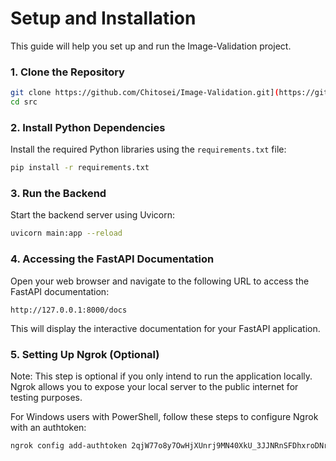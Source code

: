 <h1>Setup and Installation</h1>

This guide will help you set up and run the Image-Validation project.

### 1. Clone the Repository

```bash
git clone https://github.com/Chitosei/Image-Validation.git](https://github.com/Chitosei/Image-Validation.git
cd src
```

### 2. Install Python Dependencies 
Install the required Python libraries using the ```requirements.txt``` file:
```bash
pip install -r requirements.txt
```

### 3. Run the Backend
Start the backend server using Uvicorn:

```bash 
uvicorn main:app --reload
```

### 4. Accessing the FastAPI Documentation


Open your web browser and navigate to the following URL to access the FastAPI documentation:

```http://127.0.0.1:8000/docs```

This will display the interactive documentation for your FastAPI application.

### 5. Setting Up Ngrok (Optional)
Note: This step is optional if you only intend to run the application locally. Ngrok allows you to expose your local server to the public internet for testing purposes.

For Windows users with PowerShell, follow these steps to configure Ngrok with an authtoken:

```PowerShell
ngrok config add-authtoken 2qjW77o8y7OwHjXUnrj9MN40XkU_3JJNRnSFDhxroDNrjo23S
```
